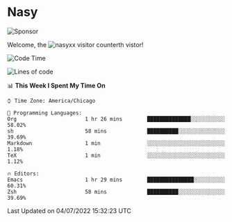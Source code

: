 # Nasy

<!--
<p align="center">
<img height="200" src="https://github-readme-stats.vercel.app/api?username=nasyxx&count_private=true&show_icons=true&theme=dracula&include_all_commits=true"/>
<img height="200" src="https://github-readme-stats.vercel.app/api/top-langs/?username=nasyxx&theme=dracula&hide=html,jupyter+notebook&count_private=true&show_icons=true"/>
</p>

  
----------------
-->

![Sponsor](https://img.shields.io/static/v1.svg?label=Sponsor&message=%E2%9D%A4&logo=GitHub&style=flat&color=pink)
 
Welcome, the ![nasyxx visitor counter](https://count.getloli.com/get/@nasyxx?theme=rule34)th vistor!
 
<!--START_SECTION:waka-->
![Code Time](http://img.shields.io/badge/Code%20Time-2%2C497%20hrs%2043%20mins-blue)

![Lines of code](https://img.shields.io/badge/From%20Hello%20World%20I%27ve%20Written-5%20Million%20lines%20of%20code-blue)

📊 **This Week I Spent My Time On** 

```text
⌚︎ Time Zone: America/Chicago

💬 Programming Languages: 
Org                      1 hr 26 mins        ██████████████░░░░░░░░░░░   58.02% 
sh                       58 mins             ██████████░░░░░░░░░░░░░░░   39.69% 
Markdown                 1 min               ░░░░░░░░░░░░░░░░░░░░░░░░░   1.18% 
TeX                      1 min               ░░░░░░░░░░░░░░░░░░░░░░░░░   1.12%

🔥 Editors: 
Emacs                    1 hr 29 mins        ███████████████░░░░░░░░░░   60.31% 
Zsh                      58 mins             ██████████░░░░░░░░░░░░░░░   39.69%

```


 Last Updated on 04/07/2022 15:32:23 UTC
<!--END_SECTION:waka-->

<!-- ![visitors](https://visitor-badge.laobi.icu/badge?page_id=nasyxx.nasyxx) -->

